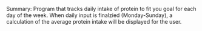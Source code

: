 Summary: Program that tracks daily intake of protein to fit you goal for each day of the week. When daily input is finalzied (Monday-Sunday), a calculation of the average protein intake will be displayed for the user.
